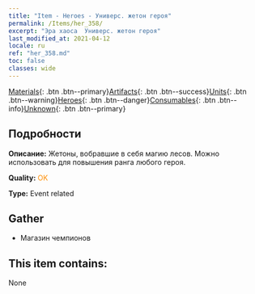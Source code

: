 ```yaml
---
title: "Item - Heroes - Универс. жетон героя"
permalink: /Items/her_358/
excerpt: "Эра хаоса  Универс. жетон героя"
last_modified_at: 2021-04-12
locale: ru
ref: "her_358.md"
toc: false
classes: wide
---
```

 [Materials](/ru/Items/){: .btn .btn--primary}[Artifacts](/ru/Items/Artifacts/){: .btn .btn--success}[Units](/ru/Items/Units/){: .btn .btn--warning}[Heroes](/ru/Items/Heroes/){: .btn .btn--danger}[Consumables](/ru/Items/Consumables/){: .btn .btn--info}[Unknown](/ru/Items/Unknown/){: .btn .btn--primary}

## Подробности
 **Описание:** Жетоны, вобравшие в себя магию лесов. Можно использовать для повышения ранга любого героя.

 **Quality:** <span style="color: #FF8C00">OK</span>

 **Type:** Event related

## Gather

*    Магазин чемпионов 

## This item contains:

  None

